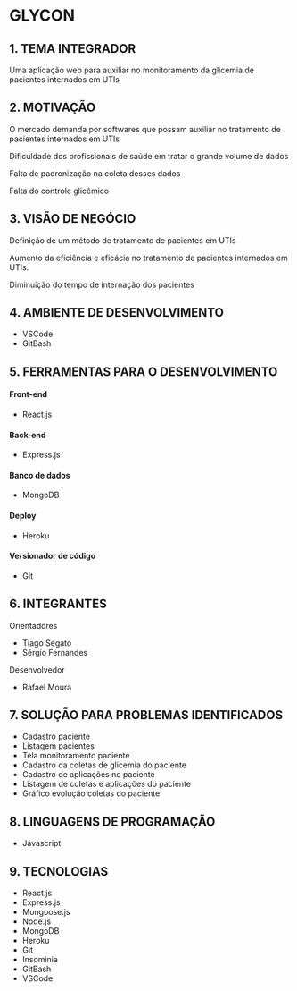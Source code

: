 # GLYCON

## 1. TEMA INTEGRADOR

Uma aplicação web para auxiliar no monitoramento da glicemia de pacientes internados em UTIs

## 2. MOTIVAÇÃO

O mercado demanda por softwares que possam auxiliar no tratamento de pacientes internados em UTIs

Dificuldade dos profissionais de saúde em tratar o grande volume de dados

Falta de padronização na coleta desses dados

Falta do controle glicêmico

## 3. VISÃO DE NEGÓCIO

Definição de um método de tratamento de pacientes em UTIs

Aumento da eficiência e eficácia no tratamento de pacientes internados em UTIs.

Diminuição do tempo de internação dos pacientes

## 4. AMBIENTE DE DESENVOLVIMENTO

- VSCode
- GitBash

## 5. FERRAMENTAS PARA O DESENVOLVIMENTO

#### Front-end

- React.js

#### Back-end

- Express.js

#### Banco de dados

- MongoDB

#### Deploy

-  Heroku

#### Versionador de código

- Git

## 6. INTEGRANTES

Orientadores
- Tiago Segato
- Sérgio Fernandes

Desenvolvedor
- Rafael Moura

## 7. SOLUÇÃO PARA PROBLEMAS IDENTIFICADOS

- Cadastro paciente
- Listagem pacientes
- Tela monitoramento paciente
- Cadastro da coletas de glicemia do paciente
- Cadastro de aplicações no paciente
- Listagem de coletas e aplicações do paciente
- Gráfico evolução coletas do paciente


## 8. LINGUAGENS DE PROGRAMAÇÃO

- Javascript

## 9. TECNOLOGIAS

- React.js
- Express.js
- Mongoose.js
- Node.js
- MongoDB
- Heroku
- Git
- Insominia
- GitBash
- VSCode
